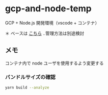 # gcp-and-node-temp

GCP + Node.js 開発環境（vscode + コンテナ）

＊ ベースは [こちら](https://github.com/D-A-I/base-node-template) ..管理方法は別途検討

## メモ

コンテナ内で node ユーザを使用するよう変更する

### バンドルサイズの確認

```bash
yarn build --analyze
```
